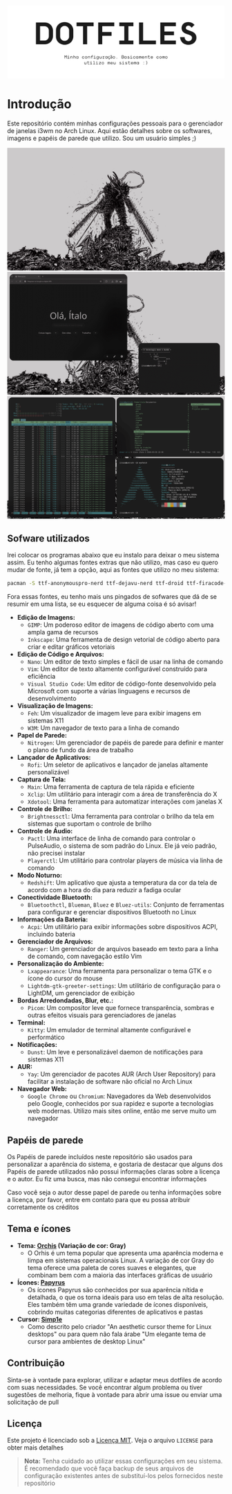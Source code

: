 <div align="center">
    <picture>
        <source
            media="(prefers-color-scheme: dark)"
            srcset="./images/headers/main-header-dark.png"
        />
        <source
            media="(prefers-color-scheme: light)"
            srcset="./images/headers/main-header-light.png"
        />
        <img
            alt="Exibe o cabeçalho do meu projeto DOTFILES, junto com sua pequena descrição"
            src="./images/headers/main-header-light.png"
        />
    </picture>
</div>

# Introdução

Este repositório contém minhas configurações pessoais para o gerenciador de janelas i3wm no Arch Linux. Aqui estão detalhes sobre os softwares, imagens e papéis de parede que utilizo. Sou um usuário simples ;)

![Minha área de trabalho minimalista](./images/screenshots/captura-de-tela-06-03-24-14-36-20.png)
![Minha área de trabalho minimalista](./images/screenshots/captura-de-tela-06-03-24-14-34-55.png)
![Minha área de trabalho minimalista](./images/screenshots/captura-de-tela-06-03-24-14-36-04.png)

## Sofware utilizados

Irei colocar os programas abaixo que eu instalo para deixar o meu sistema assim. Eu tenho algumas fontes extras que não utilizo, mas caso eu quero mudar de fonte, já tem a opção, aqui as fontes que utilizo no meu sistema:

```bash
pacman -S ttf-anonymouspro-nerd ttf-dejavu-nerd ttf-droid ttf-firacode-nerd ttf-go-nerd  ttf-hack-nerd ttf-jetbrains-mono-nerd ttf-liberation-mono-nerd ttf-nerd-fonts-symbols ttf-nerd-fonts-symbols-common ttf-nerd-fonts-symbols-mono ttf-noto-nerd ttf-roboto-mono-nerd ttf-sourcecodepro-nerd ttf-space-mono-nerd ttf-terminus-nerd ttf-ubuntu-mono-nerd ttf-ubuntu-nerd ttf-victor-mono-nerd otf-droid-nerd otf-firamono-nerd otf-monaspace-nerd noto-fonts noto-fonts-cjk noto-fonts-emoji noto-fonts-extra
```

Fora essas fontes, eu tenho mais uns pingados de sofwares que dá de se resumir em uma lista, se eu esquecer de alguma coisa é só avisar!

- **Edição de Imagens:**
  - `GIMP`: Um poderoso editor de imagens de código aberto com uma ampla gama de recursos
  - `Inkscape`: Uma ferramenta de design vetorial de código aberto para criar e editar gráficos vetoriais
- **Edição de Código e Arquivos:**
  - `Nano`: Um editor de texto simples e fácil de usar na linha de comando
  - `Vim`: Um editor de texto altamente configurável construído para eficiência
  - `Visual Studio Code`: Um editor de código-fonte desenvolvido pela Microsoft com suporte a várias linguagens e recursos de desenvolvimento
- **Visualização de Imagens:**
  - `Feh`: Um visualizador de imagem leve para exibir imagens em sistemas X11
  - `W3M`: Um navegador de texto para a linha de comando
- **Papel de Parede:**
  - `Nitrogen`: Um gerenciador de papéis de parede para definir e manter o plano de fundo da área de trabalho
- **Lançador de Aplicativos:**
  - `Rofi`: Um seletor de aplicativos e lançador de janelas altamente personalizável
- **Captura de Tela:**
  - `Main`: Uma ferramenta de captura de tela rápida e eficiente
  - `Xclip`: Um utilitário para interagir com a área de transferência do X
  - `Xdotool`: Uma ferramenta para automatizar interações com janelas X
- **Controle de Brilho:**
  - `Brightnessctl`: Uma ferramenta para controlar o brilho da tela em sistemas que suportam o controle de brilho
- **Controle de Áudio:**
  - `Pactl`: Uma interface de linha de comando para controlar o PulseAudio, o sistema de som padrão do Linux. Ele já veio padrão, não precisei instalar
  - `Playerctl`: Um utilitário para controlar players de música via linha de comando
- **Modo Noturno:**
  - `Redshift`: Um aplicativo que ajusta a temperatura da cor da tela de acordo com a hora do dia para reduzir a fadiga ocular
- **Conectividade Bluetooth:**
  - `Bluetoothctl`, `Blueman`, `Bluez` e `Bluez-utils`: Conjunto de ferramentas para configurar e gerenciar dispositivos Bluetooth no Linux
- **Informações da Bateria:**
  - `Acpi`: Um utilitário para exibir informações sobre dispositivos ACPI, incluindo bateria
- **Gerenciador de Arquivos:**
  - `Ranger`: Um gerenciador de arquivos baseado em texto para a linha de comando, com navegação estilo Vim
- **Personalização do Ambiente:**
  - `Lxappearance`: Uma ferramenta para personalizar o tema GTK e o ícone do cursor do mouse
  - `Lightdm-gtk-greeter-settings`: Um utilitário de configuração para o LightDM, um gerenciador de exibição
- **Bordas Arredondadas, Blur, etc.:**
  - `Picom`: Um compositor leve que fornece transparência, sombras e outras efeitos visuais para gerenciadores de janelas
- **Terminal:**
  - `Kitty`: Um emulador de terminal altamente configurável e performático
- **Notificações:**
  - `Dunst`: Um leve e personalizável daemon de notificações para sistemas X11
- **AUR:**
  - `Yay`: Um gerenciador de pacotes AUR (Arch User Repository) para facilitar a instalação de software não oficial no Arch Linux
- **Navegador Web:**
  - `Google Chrome` ou `Chromium`: Navegadores da Web desenvolvidos pelo Google, conhecidos por sua rapidez e suporte a tecnologias web modernas. Utilizo mais sites online, então me serve muito um navegador

## Papéis de parede

Os Papéis de parede incluídos neste repositório são usados para personalizar a aparência do sistema, e gostaria de destacar que alguns dos Papéis de parede utilizados não possui informações claras sobre a licença e o autor. Eu fiz uma busca, mas não consegui encontrar informações

Caso você seja o autor desse papel de parede ou tenha informações sobre a licença, por favor, entre em contato para que eu possa atribuir corretamente os créditos

## Tema e ícones

- **Tema: [Orchis](https://github.com/vinceliuice/Orchis-theme) (Variação de cor: Gray)**
  - O Orhis é um tema popular que apresenta uma aparência moderna e limpa em sistemas operacionais Linux. A variação de cor Gray do tema oferece uma paleta de cores suaves e elegantes, que combinam bem com a maioria das interfaces gráficas de usuário
- **Ícones: [Papyrus](https://github.com/PapirusDevelopmentTeam/papirus-icon-theme)**
  - Os ícones Papyrus são conhecidos por sua aparência nítida e detalhada, o que os torna ideais para uso em telas de alta resolução. Eles também têm uma grande variedade de ícones disponíveis, cobrindo muitas categorias diferentes de aplicativos e pastas
- **Cursor: [Simp1e](https://gitlab.com/cursors/simp1e)**
  - Como descrito pelo criador "An aesthetic cursor theme for Linux desktops" ou para quem não fala árabe "Um elegante tema de cursor para ambientes de desktop Linux"

## Contribuição

Sinta-se à vontade para explorar, utilizar e adaptar meus dotfiles de acordo com suas necessidades. Se você encontrar algum problema ou tiver sugestões de melhoria, fique à vontade para abrir uma issue ou enviar uma solicitação de pull

## Licença

Este projeto é licenciado sob a [Licença MIT](./LICENSE). Veja o arquivo `LICENSE` para obter mais detalhes

> **Nota:** Tenha cuidado ao utilizar essas configurações em seu sistema. É recomendado que você faça backup de seus arquivos de configuração existentes antes de substituí-los pelos fornecidos neste repositório
